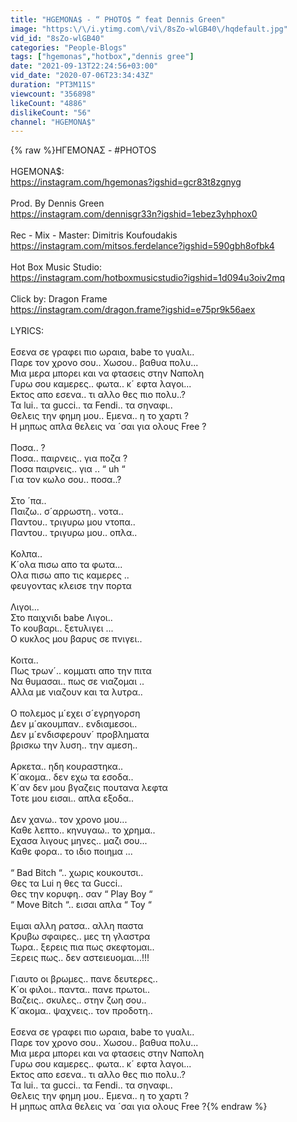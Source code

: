 ```yaml
---
title: "HGEMONA$ - “ PHOTO$ “ feat Dennis Green"
image: "https:\/\/i.ytimg.com\/vi\/8sZo-wlGB40\/hqdefault.jpg"
vid_id: "8sZo-wlGB40"
categories: "People-Blogs"
tags: ["hgemonas","hotbox","dennis gree"]
date: "2021-09-13T22:24:56+03:00"
vid_date: "2020-07-06T23:34:43Z"
duration: "PT3M11S"
viewcount: "356898"
likeCount: "4886"
dislikeCount: "56"
channel: "HGEMONA$"
---
```

{% raw %}ΗΓΕΜΟΝΑΣ - #PHOTOS<br /><br />HGEMONA$:<br /><a rel="nofollow" target="blank" href="https://instagram.com/hgemonas?igshid=gcr83t8zgnyg">https://instagram.com/hgemonas?igshid=gcr83t8zgnyg</a><br /><br />Prod. By Dennis Green<br /><a rel="nofollow" target="blank" href="https://instagram.com/dennisgr33n?igshid=1ebez3yhphox0">https://instagram.com/dennisgr33n?igshid=1ebez3yhphox0</a><br /><br />Rec - Mix - Master: Dimitris Koufoudakis <br /><a rel="nofollow" target="blank" href="https://instagram.com/mitsos.ferdelance?igshid=590gbh8ofbk4">https://instagram.com/mitsos.ferdelance?igshid=590gbh8ofbk4</a><br /><br />Hot Box Music Studio: <br /><a rel="nofollow" target="blank" href="https://instagram.com/hotboxmusicstudio?igshid=1d094u3oiv2mq">https://instagram.com/hotboxmusicstudio?igshid=1d094u3oiv2mq</a><br /><br />Click by: Dragon Frame<br /><a rel="nofollow" target="blank" href="https://instagram.com/dragon.frame?igshid=e75pr9k56aex">https://instagram.com/dragon.frame?igshid=e75pr9k56aex</a><br /><br />LYRICS: <br /><br />Εσενα σε γραφει πιο ωραια, babe το γυαλι..<br />Παρε τον χρονο σου..  Χωσου..  βαθυα πολυ...  <br />Μια μερα μπορει και να φτασεις στην Ναπολη<br />Γυρω σου καμερες..  φωτα..  κ´ εφτα λαγοι... <br />Εκτος απο εσενα.. τι αλλο θες πιο πολυ..? <br />Τα lui..  τα gucci..  τα Fendi..  τα σηναφι.. <br />Θελεις την φημη μου..  Εμενα..  η το χαρτι ? <br />H μηπως απλα θελεις να ´σαι για ολους Free ? <br /><br />Ποσα.. ?  <br />Ποσα..  παιρνεις..  για ποζα ?  <br />Ποσα παιρνεις..  για .. “ uh “ <br />Για τον κωλο σου..  ποσα..?  <br /><br />Στο ´πα..  <br />Παιζω..  σ´αρρωστη.. νοτα.. <br />Παντου..  τριγυρω μου ντοπα.. <br />Παντου..  τριγυρω μου.. οπλα..  <br /><br />Κολπα..  <br />Κ´ολα πισω απο τα φωτα...<br />Ολα πισω απο τις καμερες ..<br />φευγοντας κλεισε την πορτα  <br /><br />Λιγοι...  <br />Στο παιχνιδι babe Λιγοι..  <br />Το κουβαρι..  ξετυλιγει ...<br />Ο κυκλος μου βαρυς σε πνιγει..  <br /><br />Κοιτα.. <br />Πως τρων´.. κομματι απο την πιτα <br />Να θυμασαι..  πως σε νιαζομαι ..<br />Αλλα με νιαζουν και τα λυτρα.. <br /><br />Ο πολεμος μ´εχει σ´εγρηγορση <br />Δεν μ´ακουμπαν..  ενδιαμεσοι.. <br />Δεν μ´ενδισφερουν´ προβληματα <br />βρισκω την λυση..  την αμεση.. <br /><br />Αρκετα..  ηδη κουραστηκα.. <br />Κ´ακομα..  δεν εχω τα εσοδα.. <br />Κ´αν δεν μου βγαζεις πουτανα λεφτα <br />Τοτε μου εισαι..  απλα εξοδα.. <br /><br />Δεν χανω..  τον χρονο μου... <br />Καθε λεπτο.. κηνυγαω..  το χρημα.. <br />Εχασα λιγους μηνες..  μαζι σου... <br />Καθε φορα..  το ιδιο ποιημα ...<br /><br />“ Bad Bitch “..  χωρις κουκουτσι..<br />Θες τα Lui η θες τα Gucci..<br />Θες την κορυφη..  σαν “ Play Boy “<br />“ Move Bitch “..  εισαι απλα “ Toy “ <br /><br />Ειμαι αλλη ρατσα..  αλλη παστα <br />Κρυβω σφαιρες..  μες τη γλαστρα <br />Τωρα.. ξερεις πια πως σκεφτομαι.. <br />Ξερεις πως..  δεν αστειευομαι...!!! <br /><br />Γιαυτο οι βρωμες..  πανε δευτερες.. <br />Κ´οι φιλοι..  παντα..  πανε πρωτοι.. <br />Βαζεις..  σκυλες..  στην ζωη σου.. <br />Κ´ακομα.. ψαχνεις.. τον προδοτη..  <br /><br />Εσενα σε γραφει πιο ωραια, babe το γυαλι..<br />Παρε τον χρονο σου..  Χωσου..  βαθυα πολυ...  <br />Μια μερα μπορει και να φτασεις στην Ναπολη<br />Γυρω σου καμερες..  φωτα..  κ´ εφτα λαγοι... <br />Εκτος απο εσενα.. τι αλλο θες πιο πολυ..? <br />Τα lui..  τα gucci..  τα Fendi..  τα σηναφι.. <br />Θελεις την φημη μου..  Εμενα..  η το χαρτι ? <br />H μηπως απλα θελεις να ´σαι για ολους Free ?{% endraw %}
